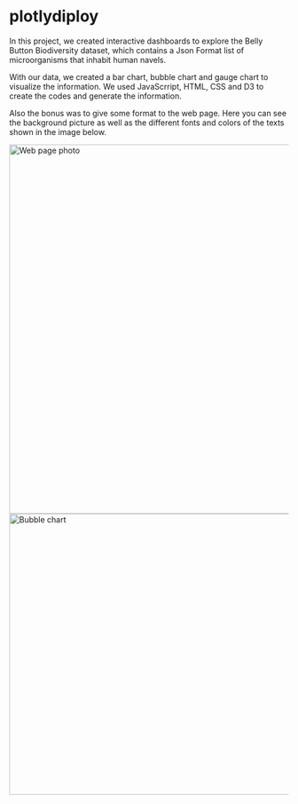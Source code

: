 # plotlydiploy

In this project, we created interactive dashboards to explore the Belly Button Biodiversity dataset, which contains a Json Format list of microorganisms that inhabit human navels.

With our data, we created a bar chart, bubble chart and gauge chart to visualize the information. We used JavaScrript, HTML, CSS and D3 to create the codes and generate the information.

Also the bonus was to give some format to the web page. Here you can see the background picture as well as the different fonts and colors of the texts shown in the image below. 

<img width="665" alt="Web page photo" src="https://user-images.githubusercontent.com/108194577/191156674-77102fdb-57d6-40de-b89f-335a388525cd.PNG">

<img width="506" alt="Bubble chart" src="https://user-images.githubusercontent.com/108194577/191156692-56f2ab72-3778-4ed1-bc77-805ae57fb95d.PNG">
